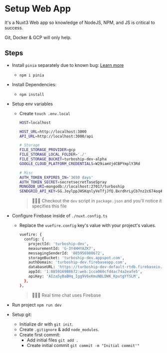 # Setup Web App
It's a Nuxt3 Web app so knowledge of NodeJS, NPM, and JS is critical to success.

Git, Docker & GCP will only help.

## Steps

- Install `pinia` separately due to known bug: [Learn more](https://stackoverflow.com/a/77913047/5451285)
  - `npm i pinia`
- Install Dependencies:
  - `npm install`
- Setup env variables
  - Create `touch .env.local`

      ```sh
      HOST=localhost

      HOST_URL=http://localhost:3000
      API_URL=http://localhost:3000/api

      # Storage
      FILE_STORAGE_PROVIDER=gcp
      FILE_STORAGE_LOCAL_FOLDER='./'
      FILE_STORAGE_BUCKET=turboship-dev-alpha
      GOOGLE_CLOUD_PLATFORM_CREDENTIALS=W29iamVjdCBPYmplY3Rd

      # Misc
      AUTH_TOKEN_EXPIRES_IN='3650 days'
      AUTH_TOKEN_SECRET=secretsecretTaseSpray
      MONGODB_URI=mongodb://localhost:27017/turboship
      SENDGRID_API_KEY=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
      ```

      > 👨🏻‍💻 Checkout the `dev` script in `package.json` and you'll notice it specifies this file

- Configure Firebase inside of `./nuxt.config.ts`
  - Replace the `vuefire.config` key's value with your project's values. 


    ```sh
    vuefire: {
      config: {
        projectId: 'turboship-dev',
        measurementId: 'G-3Y4HHYAZK7',
        messagingSenderId: '885956988672',
        storageBucket: 'turboship-dev.appspot.com',
        authDomain: 'turboship-dev.firebaseapp.com',
        databaseURL: 'https://turboship-dev-default-rtdb.firebaseio.com',
        appId: '1:885916988672:web:1cca060cfd4ac74a2eafe5',
        apiKey: 'AIzaSyBaBHq_Igg9V6xKmuNBLDWK_KputgYfSLM',
      },
    },
    ```

    > 👨🏻‍💻 Real time chat uses Firebase

- Run project `npm run dev`
- Setup git:
  - Initialize dir with `git init`.
  - Create `.gitignore` & add `node_modules`.
  - Create first commit:
    - Add initial files `git add .`
    - Create initial commit `git commit -m "Initial commit'"`
